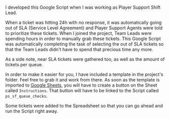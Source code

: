I developed this Google Script when I was working as Player Support Shift Lead.<br />

When a ticket was hitting 24h with no response, it was automatically going out of SLA (Service Level Agreement) and Player Support Agents were told to prioritize these tickets. When I joined the project, Team Leads were spending hours in order to manually grab these tickets. This Google Script was automatically completing the task of selecting the out of SLA tickets so that the Team Leads didn't have to spend that precious time any more. <br />

As a side note, near SLA tickets were gathered too, as well as the amount of tickets per queue.<br />

In order to make it easier for you, I have included a template in the project's folder. Feel free to grab it and work from there. As soon as the template is imported to <a href="https://docs.google.com/spreadsheets/u/0/" target="_blank" rel="noopener">Google Sheets</a>, you will have to create a button on the Sheet called <code>Instructions</code>. That button will have to be linked to the Script called <code>ps_sf_queue_checks</code>.<br />

Some tickets were added to the Spreadsheet so that you can go ahead and run the Script right away. 
